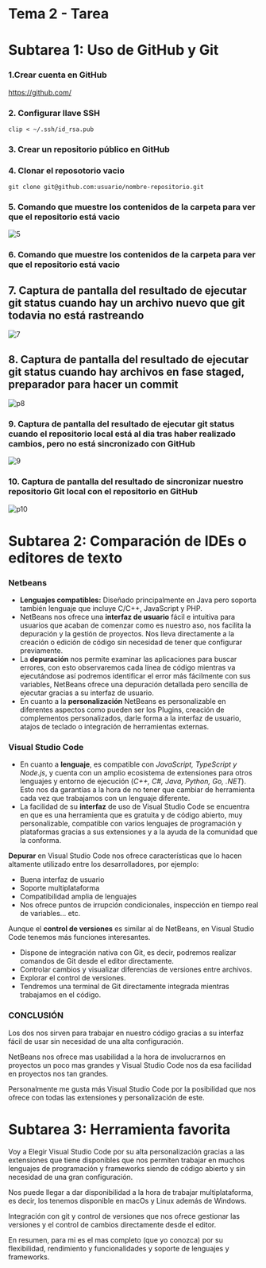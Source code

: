 # Tema 2 - Tarea

# Subtarea 1: Uso de GitHub y Git

### 1.Crear cuenta en GitHub
https://github.com/

### 2. Configurar llave SSH

```
clip < ~/.ssh/id_rsa.pub
```
### 3. Crear un repositorio público en GitHub
### 4. Clonar el reposotorio vacio

```
git clone git@github.com:usuario/nombre-repositorio.git
```

### 5. Comando que muestre los contenidos de la carpeta para ver que el repositorio está vacio

![5](https://github.com/marcoojea/ENDES_T2_tarea/assets/152850187/2ee1798d-10a4-41d7-ac7d-ea49490a1f59)

### 6. Comando que muestre los contenidos de la carpeta para ver que el repositorio está vacio

## 7. Captura de pantalla del resultado de ejecutar git status cuando hay un archivo nuevo que git todavia no está rastreando

![7](https://github.com/marcoojea/ENDES_T2_tarea/assets/152850187/4798b9c8-ff45-462c-8065-5587695e01fb)

## 8. Captura de pantalla del resultado de ejecutar git status cuando hay archivos en fase staged, preparador para hacer un commit

![p8](https://github.com/marcoojea/ENDES_T2_tarea/assets/152850187/3fd43c0e-27ad-4bf2-b465-ba2d36eebc24)

### 9. Captura de pantalla del resultado de ejecutar git status cuando el repositorio local está al dia tras haber realizado cambios, pero no está sincronizado con GitHub

![9](https://github.com/marcoojea/ENDES_T2_tarea/assets/152850187/99d13e89-77a1-4830-8f18-6a789649523b)


### 10. Captura de pantalla del resultado de sincronizar nuestro repositorio Git local con el repositorio en GitHub

![p10](https://github.com/marcoojea/ENDES_T2_tarea/assets/152850187/72fdf1cd-19d7-40ff-9fcf-36c5f8a3520d)


# Subtarea 2: Comparación de IDEs o editores de texto

### Netbeans

- **Lenguajes compatibles:** Diseñado principalmente en Java pero soporta también lenguaje que incluye C/C++, JavaScript y PHP.
- NetBeans nos ofrece una **interfaz de usuario** fácil e intuitiva para usuarios que acaban de comenzar como es nuestro aso, nos facilita la depuración y la gestión de proyectos. Nos lleva directamente a la creación o edición de código sin necesidad de tener que configurar previamente.
- La **depuración** nos permite examinar las aplicaciones para buscar errores, con esto observaremos cada línea de código mientras va ejecutándose así podremos identificar el error más fácilmente con sus variables, NetBeans ofrece una depuración detallada pero sencilla de ejecutar gracias a su interfaz de usuario.
- En cuanto a la **personalización** NetBeans es personalizable en diferentes aspectos como pueden ser los Plugins, creación de complementos personalizados, darle forma a la interfaz de usuario, atajos de teclado o integración de herramientas externas.

### Visual Studio Code

- En cuanto a **lenguaje**, es compatible con *JavaScript, TypeScript y Node.js*, y cuenta con un amplio ecosistema de extensiones para otros lenguajes y entorno de ejecución (*C++, C#, Java, Python, Go, .NET*). Esto nos da garantías a la hora de no tener que cambiar de herramienta cada vez que trabajamos con un lenguaje diferente.
- La facilidad de su **interfaz** de uso de Visual Studio Code se encuentra en que es una herramienta que es gratuita y de código abierto, muy personalizable, compatible con varios lenguajes de programación y plataformas gracias a sus extensiones y a la ayuda de la comunidad que la conforma.
  
**Depurar** en Visual Studio Code nos ofrece características que lo hacen altamente utilizado entre los desarrolladores, por ejemplo:
  
-	Buena interfaz de usuario
-	Soporte multiplataforma
-	Compatibilidad amplia de lenguajes
-	Nos ofrece puntos de irrupción condicionales, inspección en tiempo real de variables... etc.

Aunque el **control de versiones** es similar al de NetBeans, en Visual Studio Code tenemos más funciones interesantes.

-	Dispone de integración nativa con Git, es decir, podremos realizar comandos de Git desde el editor directamente.
-	Controlar cambios y visualizar diferencias de versiones entre archivos.
-	Explorar el control de versiones.
-	Tendremos una terminal de Git directamente integrada mientras trabajamos en el código.

### CONCLUSIÓN

Los dos nos sirven para trabajar en nuestro código gracias a su interfaz fácil de usar sin necesidad de una alta configuración.

NetBeans nos ofrece mas usabilidad a la hora de involucrarnos en proyectos un poco mas grandes y Visual Studio Code nos da esa facilidad en proyectos nos tan grandes.

Personalmente me gusta más Visual Studio Code por la posibilidad que nos ofrece con todas las extensiones y personalización de este.


# Subtarea 3: Herramienta favorita

Voy a Elegir Visual Studio Code por su alta personalización gracias a las extensiones que tiene disponibles que nos permiten trabajar en muchos lenguajes de programación y frameworks siendo de código abierto y sin necesidad de una gran configuración. 

Nos puede llegar a dar disponibilidad a la hora de trabajar multiplataforma, es decir, los tenemos disponible en macOs y Linux además de Windows. 

Integración con git y control de versiones que nos ofrece gestionar las versiones y el control de cambios directamente desde el editor.

En resumen, para mi es el mas completo (que yo conozca) por su flexibilidad, rendimiento y funcionalidades y soporte de lenguajes y frameworks.

